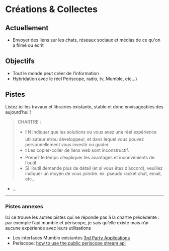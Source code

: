 
Créations & Collectes
===

## Actuellement

- Envoyer des liens sur les chats, réseaux sociaux et médias de ce qu'on a filmé ou écrit 

## Objectifs

- Tout le monde peut créer de l'information
- Hybridation avec le réel Periscope, radio, tv, Mumble, etc…)

## Pistes

Listez ici les travaux et librairies existante, stable et donc envisageables des aujourd’hui !

> CHARTRE :
> -	:exclamation: N’indiquer que les solutions ou vous avez une réel expérience utilisateur et/ou développeur, et dans lequel vous pouvez personnellement vous investir ou guider
> -	:exclamation: Les copier-coller de liens web sont inconstructif.
> -	Prenez le temps d’expliquer les avantages et inconvénients de l’outil
> -	Si l’outil demande plus de détail (et si vous êtes d’accord), veuillez indiquer un moyen de vous joindre. ex. pseudo racket chat, email, etc…

- ...

---

### Pistes annexes

Ici ce trouve les autres pistes qui ne réponde pas à la chartre précédente : par exemple l’api mumble et périscope, je sais qu’elle existe mais n’ai aucune expérience avec leurs utilisations

- Les interfaces Mumble existantes [3rd Party Applications](https://wiki.mumble.info/wiki/3rd_Party_Applications)
- Periscope: [how to use the public periscope stream api](https://medium.com/@matteocontrini/how-to-use-the-public-periscope-stream-api-8dfedc7fe872#.h9g0vgy0m)